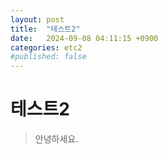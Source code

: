 ```yaml
---
layout: post
title:  "테스트2"
date:   2024-09-08 04:11:15 +0900
categories: etc2
#published: false
---
```


# 테스트2
> 안녕하세요.
